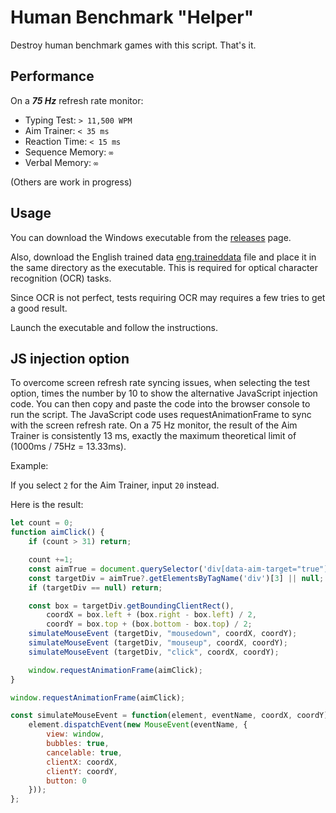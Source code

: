 # Human Benchmark "Helper"

Destroy human benchmark games with this script. That's it.

## Performance
On a ***75 Hz*** refresh rate monitor:
- Typing Test: `> 11,500 WPM`
- Aim Trainer: `< 35 ms`
- Reaction Time: `< 15 ms`
- Sequence Memory: `∞`
- Verbal Memory: `∞`

(Others are work in progress)

## Usage

You can download the Windows executable from the [releases](https://github.com/codynhanpham/human-benchmark/releases) page.

Also, download the English trained data [eng.traineddata](https://github.com/tesseract-ocr/tessdata/blob/main/eng.traineddata) file and place it in the same directory as the executable. This is required for optical character recognition (OCR) tasks.

Since OCR is not perfect, tests requiring OCR may requires a few tries to get a good result.

Launch the executable and follow the instructions.


## JS injection option

To overcome screen refresh rate syncing issues, when selecting the test option, times the number by 10 to show the alternative JavaScript injection code. You can then copy and paste the code into the browser console to run the script.
The JavaScript code uses requestAnimationFrame to sync with the screen refresh rate. On a 75 Hz monitor, the result of the Aim Trainer is consistently 13 ms, exactly the maximum theoretical limit of (1000ms / 75Hz = 13.33ms).

Example:

If you select `2` for the Aim Trainer, input `20` instead.

Here is the result:

```js
let count = 0;
function aimClick() {
	if (count > 31) return;

	count +=1;
	const aimTrue = document.querySelector('div[data-aim-target="true"]');
	const targetDiv = aimTrue?.getElementsByTagName('div')[3] || null;
	if (targetDiv == null) return;

	const box = targetDiv.getBoundingClientRect(),
		coordX = box.left + (box.right - box.left) / 2,
		coordY = box.top + (box.bottom - box.top) / 2;
	simulateMouseEvent (targetDiv, "mousedown", coordX, coordY);
	simulateMouseEvent (targetDiv, "mouseup", coordX, coordY);
	simulateMouseEvent (targetDiv, "click", coordX, coordY);

	window.requestAnimationFrame(aimClick);
}

window.requestAnimationFrame(aimClick);

const simulateMouseEvent = function(element, eventName, coordX, coordY) {
	element.dispatchEvent(new MouseEvent(eventName, {
		view: window,
		bubbles: true,
		cancelable: true,
		clientX: coordX,
		clientY: coordY,
		button: 0
	}));
};
```